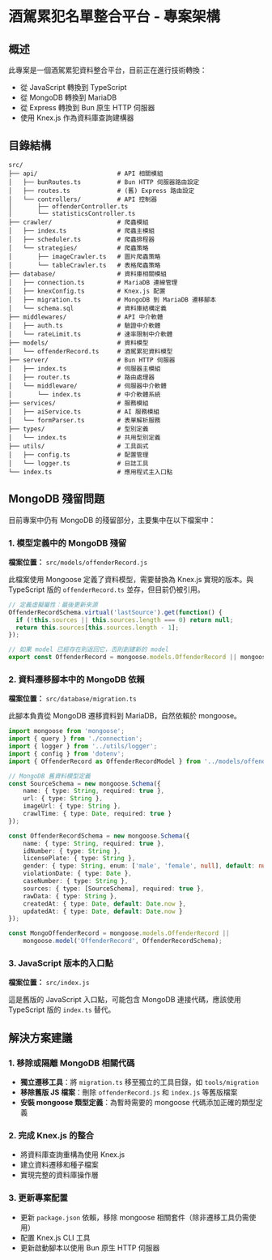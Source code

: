 # 酒駕累犯名單整合平台 - 專案架構

## 概述

此專案是一個酒駕累犯資料整合平台，目前正在進行技術轉換：
- 從 JavaScript 轉換到 TypeScript
- 從 MongoDB 轉換到 MariaDB
- 從 Express 轉換到 Bun 原生 HTTP 伺服器
- 使用 Knex.js 作為資料庫查詢建構器

## 目錄結構

```
src/
├── api/                      # API 相關模組
│   ├── bunRoutes.ts          # Bun HTTP 伺服器路由設定
│   ├── routes.ts             # (舊) Express 路由設定
│   └── controllers/          # API 控制器
│       ├── offenderController.ts
│       └── statisticsController.ts
├── crawler/                  # 爬蟲模組
│   ├── index.ts              # 爬蟲主模組
│   ├── scheduler.ts          # 爬蟲排程器
│   └── strategies/           # 爬蟲策略
│       ├── imageCrawler.ts   # 圖片爬蟲策略
│       └── tableCrawler.ts   # 表格爬蟲策略
├── database/                 # 資料庫相關模組
│   ├── connection.ts         # MariaDB 連線管理
│   ├── knexConfig.ts         # Knex.js 配置
│   ├── migration.ts          # MongoDB 到 MariaDB 遷移腳本
│   └── schema.sql            # 資料庫結構定義
├── middlewares/              # API 中介軟體
│   ├── auth.ts               # 驗證中介軟體
│   └── rateLimit.ts          # 速率限制中介軟體
├── models/                   # 資料模型
│   └── offenderRecord.ts     # 酒駕累犯資料模型
├── server/                   # Bun HTTP 伺服器
│   ├── index.ts              # 伺服器主模組
│   ├── router.ts             # 路由處理器
│   └── middleware/           # 伺服器中介軟體
│       └── index.ts          # 中介軟體系統
├── services/                 # 服務模組
│   ├── aiService.ts          # AI 服務模組
│   └── formParser.ts         # 表單解析服務
├── types/                    # 型別定義
│   └── index.ts              # 共用型別定義
├── utils/                    # 工具函式
│   ├── config.ts             # 配置管理
│   └── logger.ts             # 日誌工具
└── index.ts                  # 應用程式主入口點
```

## MongoDB 殘留問題

目前專案中仍有 MongoDB 的殘留部分，主要集中在以下檔案中：

### 1. 模型定義中的 MongoDB 殘留

**檔案位置：** `src/models/offenderRecord.js`

此檔案使用 Mongoose 定義了資料模型，需要替換為 Knex.js 實現的版本。與 TypeScript 版的 `offenderRecord.ts` 並存，但目前仍被引用。

```javascript
// 定義虛擬屬性：最後更新來源
OffenderRecordSchema.virtual('lastSource').get(function() {
  if (!this.sources || this.sources.length === 0) return null;
  return this.sources[this.sources.length - 1];
});

// 如果 model 已經存在則返回它，否則創建新的 model
export const OffenderRecord = mongoose.models.OffenderRecord || mongoose.model('OffenderRecord', OffenderRecordSchema);
```

### 2. 資料遷移腳本中的 MongoDB 依賴

**檔案位置：** `src/database/migration.ts`

此腳本負責從 MongoDB 遷移資料到 MariaDB，自然依賴於 mongoose。

```typescript
import mongoose from 'mongoose';
import { query } from './connection';
import { logger } from '../utils/logger';
import { config } from 'dotenv';
import { OffenderRecord as OffenderRecordModel } from '../models/offenderRecord';

// MongoDB 舊資料模型定義
const SourceSchema = new mongoose.Schema({
    name: { type: String, required: true },
    url: { type: String },
    imageUrl: { type: String },
    crawlTime: { type: Date, required: true }
});

const OffenderRecordSchema = new mongoose.Schema({
    name: { type: String, required: true },
    idNumber: { type: String },
    licensePlate: { type: String },
    gender: { type: String, enum: ['male', 'female', null], default: null },
    violationDate: { type: Date },
    caseNumber: { type: String },
    sources: { type: [SourceSchema], required: true },
    rawData: { type: String },
    createdAt: { type: Date, default: Date.now },
    updatedAt: { type: Date, default: Date.now }
});

const MongoOffenderRecord = mongoose.models.OffenderRecord || 
    mongoose.model('OffenderRecord', OffenderRecordSchema);
```

### 3. JavaScript 版本的入口點

**檔案位置：** `src/index.js`

這是舊版的 JavaScript 入口點，可能包含 MongoDB 連接代碼，應該使用 TypeScript 版的 `index.ts` 替代。

## 解決方案建議

### 1. 移除或隔離 MongoDB 相關代碼

- **獨立遷移工具**：將 `migration.ts` 移至獨立的工具目錄，如 `tools/migration`
- **移除舊版 JS 檔案**：刪除 `offenderRecord.js` 和 `index.js` 等舊版檔案
- **安裝 mongoose 類型定義**：為暫時需要的 mongoose 代碼添加正確的類型定義

### 2. 完成 Knex.js 的整合

- 將資料庫查詢重構為使用 Knex.js
- 建立資料遷移和種子檔案
- 實現完整的資料庫操作層

### 3. 更新專案配置

- 更新 `package.json` 依賴，移除 mongoose 相關套件（除非遷移工具仍需使用）
- 配置 Knex.js CLI 工具
- 更新啟動腳本以使用 Bun 原生 HTTP 伺服器
